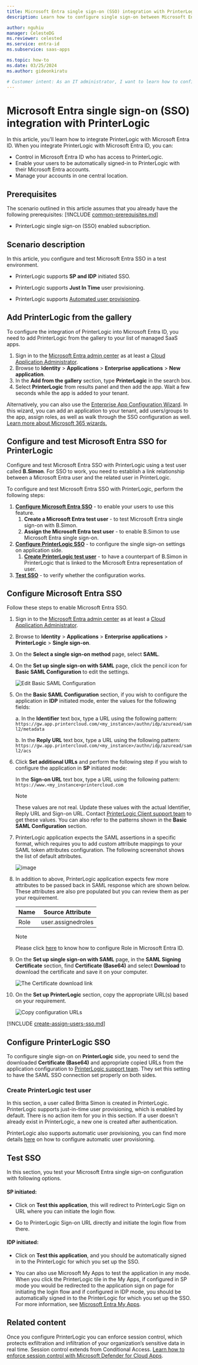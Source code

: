 ```yaml
---
title: Microsoft Entra single sign-on (SSO) integration with PrinterLogic
description: Learn how to configure single sign-on between Microsoft Entra ID and PrinterLogic.

author: nguhiu
manager: CelesteDG
ms.reviewer: celested
ms.service: entra-id
ms.subservice: saas-apps

ms.topic: how-to
ms.date: 03/25/2024
ms.author: gideonkiratu

# Customer intent: As an IT administrator, I want to learn how to configure single sign-on between Microsoft Entra ID and PrinterLogic so that I can control who has access to PrinterLogic, enable automatic sign-in with Microsoft Entra accounts, and manage my accounts in one central location.
---
```


# Microsoft Entra single sign-on (SSO) integration with PrinterLogic

In this article,  you'll learn how to integrate PrinterLogic with Microsoft Entra ID. When you integrate PrinterLogic with Microsoft Entra ID, you can:

* Control in Microsoft Entra ID who has access to PrinterLogic.
* Enable your users to be automatically signed-in to PrinterLogic with their Microsoft Entra accounts.
* Manage your accounts in one central location.

## Prerequisites
The scenario outlined in this article assumes that you already have the following prerequisites:
[!INCLUDE [common-prerequisites.md](~/identity/saas-apps/includes/common-prerequisites.md)]
* PrinterLogic single sign-on (SSO) enabled subscription.

## Scenario description

In this article,  you configure and test Microsoft Entra SSO in a test environment.

* PrinterLogic supports **SP and IDP** initiated SSO.
* PrinterLogic supports **Just In Time** user provisioning.

* PrinterLogic supports [Automated user provisioning](printer-logic-saas-provisioning-tutorial.md).

## Add PrinterLogic from the gallery

To configure the integration of PrinterLogic into Microsoft Entra ID, you need to add PrinterLogic from the gallery to your list of managed SaaS apps.

1. Sign in to the [Microsoft Entra admin center](https://entra.microsoft.com) as at least a [Cloud Application Administrator](~/identity/role-based-access-control/permissions-reference.md#cloud-application-administrator).
1. Browse to **Identity** > **Applications** > **Enterprise applications** > **New application**.
1. In the **Add from the gallery** section, type **PrinterLogic** in the search box.
1. Select **PrinterLogic** from results panel and then add the app. Wait a few seconds while the app is added to your tenant.

 Alternatively, you can also use the [Enterprise App Configuration Wizard](https://portal.office.com/AdminPortal/home?Q=Docs#/azureadappintegration). In this wizard, you can add an application to your tenant, add users/groups to the app, assign roles, as well as walk through the SSO configuration as well. [Learn more about Microsoft 365 wizards.](/microsoft-365/admin/misc/azure-ad-setup-guides)

<a name='configure-and-test-azure-ad-sso-for-printerlogic'></a>

## Configure and test Microsoft Entra SSO for PrinterLogic

Configure and test Microsoft Entra SSO with PrinterLogic using a test user called **B.Simon**. For SSO to work, you need to establish a link relationship between a Microsoft Entra user and the related user in PrinterLogic.

To configure and test Microsoft Entra SSO with PrinterLogic, perform the following steps:

1. **[Configure Microsoft Entra SSO](#configure-azure-ad-sso)** - to enable your users to use this feature.
   1. **Create a Microsoft Entra test user** - to test Microsoft Entra single sign-on with B.Simon.
   1. **Assign the Microsoft Entra test user** - to enable B.Simon to use Microsoft Entra single sign-on.
1. **[Configure PrinterLogic SSO](#configure-printerlogic-sso)** - to configure the single sign-on settings on application side.
   1. **[Create PrinterLogic test user](#create-printerlogic-test-user)** - to have a counterpart of B.Simon in PrinterLogic that is linked to the Microsoft Entra representation of user.
1. **[Test SSO](#test-sso)** - to verify whether the configuration works.

<a name='configure-azure-ad-sso'></a>

## Configure Microsoft Entra SSO

Follow these steps to enable Microsoft Entra SSO.

1. Sign in to the [Microsoft Entra admin center](https://entra.microsoft.com) as at least a [Cloud Application Administrator](~/identity/role-based-access-control/permissions-reference.md#cloud-application-administrator).
1. Browse to **Identity** > **Applications** > **Enterprise applications** > **PrinterLogic** > **Single sign-on**.
1. On the **Select a single sign-on method** page, select **SAML**.
1. On the **Set up single sign-on with SAML** page, click the pencil icon for **Basic SAML Configuration** to edit the settings.

   ![Edit Basic SAML Configuration](common/edit-urls.png)

1. On the **Basic SAML Configuration** section, if you wish to configure the application in **IDP** initiated mode, enter the values for the following fields:

   a. In the **Identifier** text box, type a URL using the following pattern:
   `https://gw.app.printercloud.com/<my_instance>/authn/idp/azuread/saml2/metadata`

   b. In the **Reply URL** text box, type a URL using the following pattern:
   `https://gw.app.printercloud.com/<my_instance>/authn/idp/azuread/saml2/acs`

1. Click **Set additional URLs** and perform the following step if you wish to configure the application in **SP** initiated mode:

   In the **Sign-on URL** text box, type a URL using the following pattern:
   `https://www.<my_instance>printercloud.com`

   > [!NOTE]
   > These values are not real. Update these values with the actual Identifier, Reply URL and Sign-on URL. Contact [PrinterLogic Client support team](mailto:support@printerlogic.com) to get these values. You can also refer to the patterns shown in the **Basic SAML Configuration** section.

1. PrinterLogic application expects the SAML assertions in a specific format, which requires you to add custom attribute mappings to your SAML token attributes configuration. The following screenshot shows the list of default attributes.

   ![image](common/edit-attribute.png)

1. In addition to above, PrinterLogic application expects few more attributes to be passed back in SAML response which are shown below. These attributes are also pre populated but you can review them as per your requirement.

   | Name | Source Attribute   |
   | ---- | ------------------ |
   | Role | user.assignedroles |

   > [!NOTE]
   > Please click [here](~/identity-platform/howto-add-app-roles-in-apps.md#app-roles-ui) to know how to configure Role in Microsoft Entra ID.

1. On the **Set up single sign-on with SAML** page, in the **SAML Signing Certificate** section, find **Certificate (Base64)** and select **Download** to download the certificate and save it on your computer.

   ![The Certificate download link](common/certificatebase64.png)

1. On the **Set up PrinterLogic** section, copy the appropriate URL(s) based on your requirement.

   ![Copy configuration URLs](common/copy-configuration-urls.png)

<a name='create-an-azure-ad-test-user'></a>

[!INCLUDE [create-assign-users-sso.md](~/identity/saas-apps/includes/create-assign-users-sso.md)]

## Configure PrinterLogic SSO

To configure single sign-on on **PrinterLogic** side, you need to send the downloaded **Certificate (Base64)** and appropriate copied URLs from the application configuration to [PrinterLogic support team](mailto:support@printerlogic.com). They set this setting to have the SAML SSO connection set properly on both sides.

### Create PrinterLogic test user

In this section, a user called Britta Simon is created in PrinterLogic. PrinterLogic supports just-in-time user provisioning, which is enabled by default. There is no action item for you in this section. If a user doesn't already exist in PrinterLogic, a new one is created after authentication.

PrinterLogic also supports automatic user provisioning, you can find more details [here](./printer-logic-saas-provisioning-tutorial.md) on how to configure automatic user provisioning.

## Test SSO

In this section, you test your Microsoft Entra single sign-on configuration with following options.

#### SP initiated:

* Click on **Test this application**, this will redirect to PrinterLogic Sign on URL where you can initiate the login flow.

* Go to PrinterLogic Sign-on URL directly and initiate the login flow from there.

#### IDP initiated:

* Click on **Test this application**, and you should be automatically signed in to the PrinterLogic for which you set up the SSO.

* You can also use Microsoft My Apps to test the application in any mode. When you click the PrinterLogic tile in the My Apps, if configured in SP mode you would be redirected to the application sign on page for initiating the login flow and if configured in IDP mode, you should be automatically signed in to the PrinterLogic for which you set up the SSO. For more information, see [Microsoft Entra My Apps](/azure/active-directory/manage-apps/end-user-experiences#azure-ad-my-apps).

## Related content

Once you configure PrinterLogic you can enforce session control, which protects exfiltration and infiltration of your organization’s sensitive data in real time. Session control extends from Conditional Access. [Learn how to enforce session control with Microsoft Defender for Cloud Apps](/cloud-app-security/proxy-deployment-any-app).
